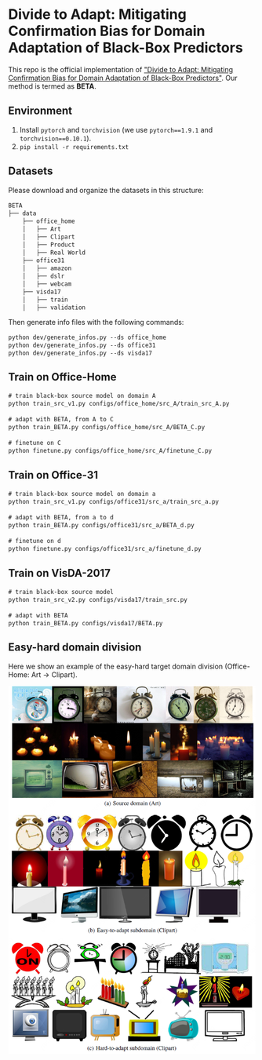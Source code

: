 # Divide to Adapt: Mitigating Confirmation Bias for Domain Adaptation of Black-Box Predictors
This repo is the official implementation of ["Divide to Adapt: Mitigating Confirmation Bias for Domain Adaptation of Black-Box Predictors"](url_here).
Our method is termed as **BETA**.

## Environment

1. Install `pytorch` and `torchvision` (we use `pytorch==1.9.1` and `torchvision==0.10.1`).
2. `pip install -r requirements.txt`

## Datasets
Please download and organize the datasets in this structure:
```
BETA
├── data
    ├── office_home
    │   ├── Art
    │   ├── Clipart
    │   ├── Product
    │   ├── Real World
    ├── office31
    │   ├── amazon
    │   ├── dslr
    │   ├── webcam
    ├── visda17
    │   ├── train
    │   ├── validation 
```

Then generate info files with the following commands:
```
python dev/generate_infos.py --ds office_home
python dev/generate_infos.py --ds office31
python dev/generate_infos.py --ds visda17
```

## Train on Office-Home
```
# train black-box source model on domain A
python train_src_v1.py configs/office_home/src_A/train_src_A.py

# adapt with BETA, from A to C
python train_BETA.py configs/office_home/src_A/BETA_C.py

# finetune on C
python finetune.py configs/office_home/src_A/finetune_C.py
```

## Train on Office-31
```
# train black-box source model on domain a
python train_src_v1.py configs/office31/src_a/train_src_a.py

# adapt with BETA, from a to d
python train_BETA.py configs/office31/src_a/BETA_d.py

# finetune on d 
python finetune.py configs/office31/src_a/finetune_d.py
```

## Train on VisDA-2017 
```
# train black-box source model
python train_src_v2.py configs/visda17/train_src.py

# adapt with BETA
python train_BETA.py configs/visda17/BETA.py
```

## Easy-hard domain division
Here we show an example of the easy-hard target domain division (Office-Home: Art -> Clipart).

<img src="resources/division.png"> 
